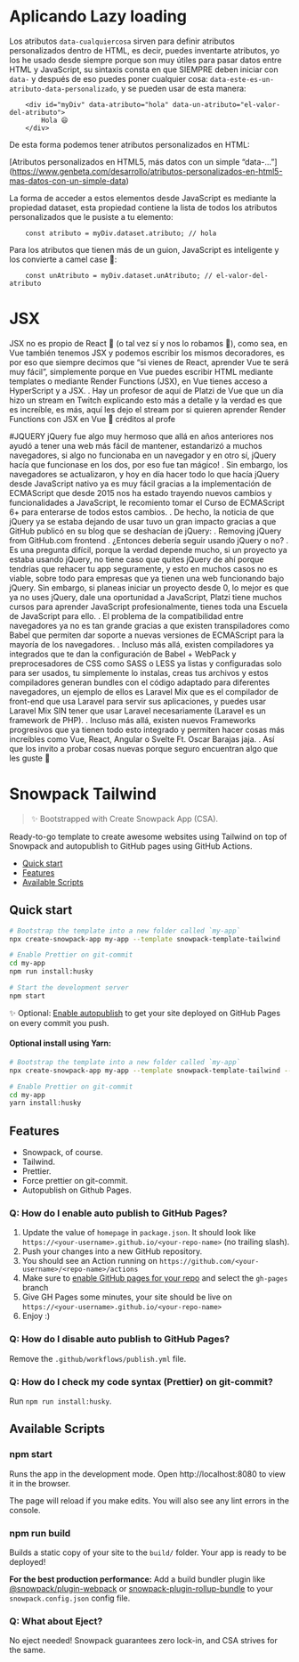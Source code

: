 # Aplicando Lazy loading

Los atributos `data-cualquiercosa`  sirven para definir atributos personalizados dentro de HTML, es decir, puedes inventarte atributos, yo los he usado desde siempre porque son muy útiles para pasar datos entre HTML y JavaScript, su sintaxis consta en que SIEMPRE deben iniciar con `data-` y después de eso puedes poner cualquier cosa: `data-este-es-un-atributo-data-personalizado`,  y se pueden usar de esta manera:
```
    <div id="myDiv" data-atributo="hola" data-un-atributo="el-valor-del-atributo">
        Hola 😄
    </div>
```

De esta forma podemos tener atributos personalizados en HTML:

[Atributos personalizados en HTML5, más datos con un simple “data-…”] (https://www.genbeta.com/desarrollo/atributos-personalizados-en-html5-mas-datos-con-un-simple-data)

La forma de acceder a estos elementos desde JavaScript es mediante la propiedad dataset, esta propiedad contiene la lista de todos los atributos personalizados que le pusiste a tu elemento:

```
    const atributo = myDiv.dataset.atributo; // hola

```

Para los atributos que tienen más de un guion, JavaScript es inteligente y los convierte a camel case 🐫:

```
    const unAtributo = myDiv.dataset.unAtributo; // el-valor-del-atributo

```
# JSX
JSX no es propio de React 👀 (o tal vez sí y nos lo robamos 🤔), como sea, en Vue también tenemos JSX y podemos escribir los mismos decoradores, es por eso que siempre decimos que “si vienes de React, aprender Vue te será muy fácil”, simplemente porque en Vue puedes escribir HTML mediante templates o mediante Render Functions (JSX), en Vue tienes acceso a HyperScript y a JSX.
.
Hay un profesor de aquí de Platzi de Vue que un día hizo un stream en Twitch explicando esto más a detalle y la verdad es que es increíble, es más, aquí les dejo el stream por si quieren aprender Render Functions con JSX en Vue 👀 créditos al profe

#JQUERY
jQuery fue algo muy hermoso que allá en años anteriores nos ayudó a tener una web más fácil de mantener, estandarizó a muchos navegadores, si algo no funcionaba en un navegador y en otro sí, jQuery hacía que funcionase en los dos, por eso fue tan mágico!
.
Sin embargo, los navegadores se actualizaron, y hoy en día hacer todo lo que hacía jQuery desde JavaScript nativo ya es muy fácil gracias a la implementación de ECMAScript que desde 2015 nos ha estado trayendo nuevos cambios y funcionalidades a JavaScript, le recomiento tomar el Curso de ECMAScript 6+ para enterarse de todos estos cambios.
.
De hecho, la noticia de que jQuery ya se estaba dejando de usar tuvo un gran impacto gracias a que GitHub publicó en su blog que se deshacían de jQuery:
.
Removing jQuery from GitHub.com frontend
.
¿Entonces debería seguir usando jQuery o no?
.
Es una pregunta difícil, porque la verdad depende mucho, si un proyecto ya estaba usando jQuery, no tiene caso que quites jQuery de ahí porque tendrías que rehacer tu app seguramente, y esto en muchos casos no es viable, sobre todo para empresas que ya tienen una web funcionando bajo jQuery. Sin embargo, si planeas iniciar un proyecto desde 0, lo mejor es que ya no uses jQuery, dale una oportunidad a JavaScript, Platzi tiene muchos cursos para aprender JavaScript profesionalmente, tienes toda una Escuela de JavaScript para ello.
.
El problema de la compatibilidad entre navegadores ya no es tan grande gracias a que existen transpiladores como Babel que permiten dar soporte a nuevas versiones de ECMAScript para la mayoría de los navegadores.
.
Incluso más allá, existen compiladores ya integrados que te dan la configuración de Babel + WebPack y preprocesadores de CSS como SASS o LESS ya listas y configuradas solo para ser usados, tu simplemente lo instalas, creas tus archivos y estos compiladores generan bundles con el código adaptado para diferentes navegadores, un ejemplo de ellos es Laravel Mix que es el compilador de front-end que usa Laravel para servir sus aplicaciones, y puedes usar Laravel Mix SIN tener que usar Laravel necesariamente (Laravel es un framework de PHP).
.
Incluso más allá, existen nuevos Frameworks progresivos que ya tienen todo esto integrado y permiten hacer cosas más increíbles como Vue, React, Angular o Svelte Ft. Oscar Barajas jaja.
.
Así que los invito a probar cosas nuevas porque seguro encuentran algo que les guste 👀

# Snowpack Tailwind

> ✨ Bootstrapped with Create Snowpack App (CSA).

Ready-to-go template to create awesome websites using Tailwind on top of Snowpack and autopublish to GitHub pages using GitHub Actions.

- [Quick start](#quick-start)
- [Features](#features)
- [Available Scripts](#available-scripts)

## Quick start

```sh
# Bootstrap the template into a new folder called `my-app`
npx create-snowpack-app my-app --template snowpack-template-tailwind

# Enable Prettier on git-commit
cd my-app
npm run install:husky

# Start the development server
npm start
```

✨ Optional: [Enable autopublish](#q-how-do-i-enable-auto-publish-to-github-pages) to get your site deployed on GitHub Pages on every commit you push.

#### Optional install using Yarn:

```sh
# Bootstrap the template into a new folder called `my-app`
npx create-snowpack-app my-app --template snowpack-template-tailwind --use-yarn

# Enable Prettier on git-commit
cd my-app
yarn install:husky
```

## Features

- Snowpack, of course.
- Tailwind.
- Prettier.
- Force prettier on git-commit.
- Autopublish on Github Pages.

### Q: How do I enable auto publish to GitHub Pages?

1. Update the value of `homepage` in `package.json`. It should look like `https://<your-username>.github.io/<your-repo-name>` (no trailing slash).
1. Push your changes into a new GitHub repository.
1. You should see an Action running on `https://github.com/<your-username>/<repo-name>/actions`
1. Make sure to [enable GitHub pages for your repo](https://docs.github.com/en/free-pro-team@latest/github/working-with-github-pages/configuring-a-publishing-source-for-your-github-pages-site#choosing-a-publishing-source) and select the `gh-pages` branch
1. Give GH Pages some minutes, your site should be live on `https://<your-username>.github.io/<your-repo-name>`
1. Enjoy :)

### Q: How do I disable auto publish to GitHub Pages?

Remove the `.github/workflows/publish.yml` file.

### Q: How do I check my code syntax (Prettier) on git-commit?

Run `npm run install:husky`.

## Available Scripts

### npm start

Runs the app in the development mode.
Open http://localhost:8080 to view it in the browser.

The page will reload if you make edits.
You will also see any lint errors in the console.

### npm run build

Builds a static copy of your site to the `build/` folder.
Your app is ready to be deployed!

**For the best production performance:** Add a build bundler plugin like [@snowpack/plugin-webpack](https://github.com/snowpackjs/snowpack/tree/master/plugins/plugin-webpack) or [snowpack-plugin-rollup-bundle](https://github.com/ParamagicDev/snowpack-plugin-rollup-bundle) to your `snowpack.config.json` config file.

### Q: What about Eject?

No eject needed! Snowpack guarantees zero lock-in, and CSA strives for the same.

